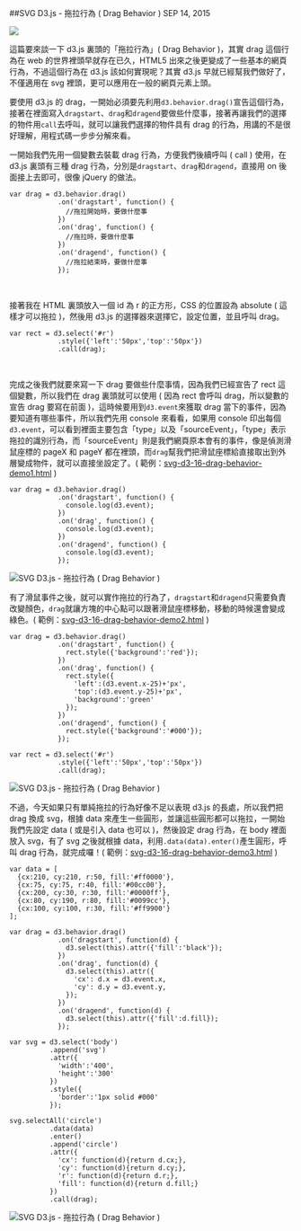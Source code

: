 <!-- @@master  = ../../_layout.html-->

<!-- @@block  =  jsBottom-->

<include src="../../_articles-js.html"></include>

<!-- @@close-->

<!-- @@block  =  css-->

<include src="../../_articles-css.html"></include>

<!-- @@close-->

<!-- @@block  =  articles-social-->

<include src="../../_articles-social.html"></include>

<!-- @@close-->

<!-- @@block  =  articles-footer-->

<include src="../../_articles.html"></include>

<!-- @@close-->

<!-- @@block  =  meta-->

<meta property="article:published_time" content="2015-09-14T00:10:00+01:00">

<meta name="keywords" content="svg,d3,d3js,drag,dragstart,dragend,behavior,drag behavior">

<meta name="description" content="這篇要來談一下 d3.js 裏頭的「拖拉行為」( Drag Behavior )，其實 drag 這個行為在 web 的世界裡頭早就存在已久，HTML5 出來之後更變成了一些基本的網頁行為，不過這個行為在 d3.js 該如何實現呢？其實 d3.js 早就已經幫我們做好了，不僅適用在 svg 裡頭，更可以應用在一般的網頁元素上頭。">

<meta itemprop="name" content="SVG D3.js - 拖拉行為 ( Drag Behavior ) - OXXO.STUDIO">

<meta itemprop="image" content="http://www.oxxostudio.tw/img/articles/201509/rticles/201509/20150914_1_01.gif">

<meta itemprop="description" content="這篇要來談一下 d3.js 裏頭的「拖拉行為」( Drag Behavior )，其實 drag 這個行為在 web 的世界裡頭早就存在已久，HTML5 出來之後更變成了一些基本的網頁行為，不過這個行為在 d3.js 該如何實現呢？其實 d3.js 早就已經幫我們做好了，不僅適用在 svg 裡頭，更可以應用在一般的網頁元素上頭。">

<meta property="og:title" content="SVG D3.js - 拖拉行為 ( Drag Behavior ) - OXXO.STUDIO">

<meta property="og:url" content="http://www.oxxostudio.tw/articles/201509/svg-d3-16-drag-behavior.html" target="_blank">

<meta property="og:image" content="http://www.oxxostudio.tw/img/articles/201509/rticles/201509/20150914_1_01.gif">

<meta property="og:description" content="這篇要來談一下 d3.js 裏頭的「拖拉行為」( Drag Behavior )，其實 drag 這個行為在 web 的世界裡頭早就存在已久，HTML5 出來之後更變成了一些基本的網頁行為，不過這個行為在 d3.js 該如何實現呢？其實 d3.js 早就已經幫我們做好了，不僅適用在 svg 裡頭，更可以應用在一般的網頁元素上頭。">

<title>SVG D3.js - 拖拉行為 ( Drag Behavior ) - OXXO.STUDIO</title> 

<!-- @@close-->

<!-- @@block  =  articles-content--> 

##SVG D3.js - 拖拉行為 ( Drag Behavior ) <span class="article-date" tag="web">SEP 14, 2015</span>

<img src="/img/articles/201509/20150914_1_01.gif" class="preview-img">

這篇要來談一下 d3.js 裏頭的「拖拉行為」( Drag Behavior )，其實 drag 這個行為在 web 的世界裡頭早就存在已久，HTML5 出來之後更變成了一些基本的網頁行為，不過這個行為在 d3.js 該如何實現呢？其實 d3.js 早就已經幫我們做好了，不僅適用在 svg 裡頭，更可以應用在一般的網頁元素上頭。

要使用 d3.js 的 drag，一開始必須要先利用`d3.behavior.drag()`宣告這個行為，接著在裡面寫入`dragstart`、`drag`和`dragend`要做些什麼事，接著再讓我們的選擇的物件用`call`去呼叫，就可以讓我們選擇的物件具有 drag 的行為，用講的不是很好理解，用程式碼一步步分解來看。

一開始我們先用一個變數去裝載 drag 行為，方便我們後續呼叫 ( call ) 使用，在 d3.js 裏頭有三種 drag 行為，分別是`dragstart`、`drag`和`dragend`，直接用 on 後面接上去即可，很像 jQuery 的做法。

	var drag = d3.behavior.drag()  
	            .on('dragstart', function() { 
	              //拖拉開始時，要做什麼事 
	            })
	            .on('drag', function() { 
	              //拖拉時，要做什麼事 
	            })
	            .on('dragend', function() { 
	              //拖拉結束時，要做什麼事 
	            });

<br/>

接著我在 HTML 裏頭放入一個 id 為 r 的正方形，CSS 的位置設為 absolute ( 這樣才可以拖拉 )，然後用 d3.js 的選擇器來選擇它，設定位置，並且呼叫 drag。

	var rect = d3.select('#r')
	            .style({'left':'50px','top':'50px'})
	            .call(drag);

<br/>

完成之後我們就要來寫一下 drag 要做些什麼事情，因為我們已經宣告了 rect 這個變數，所以我們在 drag 裏頭就可以使用 ( 因為 rect 會呼叫 drag，所以變數的宣告 drag 要寫在前面 )，這時候要用到`d3.event`來獲取 drag 當下的事件，因為要知道有哪些事件，所以我們先用 console 來看看，如果用 console 印出每個`d3.event`，可以看到裡面主要包含「type」以及「sourceEvent」，「type」表示拖拉的識別行為，而「sourceEvent」則是我們網頁原本會有的事件，像是偵測滑鼠座標的 pageX 和 pageY 都在裡頭，而`drag`幫我們把滑鼠座標給直接取出到外層變成物件，就可以直接坐設定了。( 範例：[svg-d3-16-drag-behavior-demo1.html](/demo/201509/svg-d3-16-drag-behavior-demo1.html) )

	var drag = d3.behavior.drag()  
	            .on('dragstart', function() { 
	              console.log(d3.event);
	            })
	            .on('drag', function() { 
	              console.log(d3.event);
	            })
	            .on('dragend', function() { 
	              console.log(d3.event);
	            });

![SVG D3.js - 拖拉行為 ( Drag Behavior )](/img/articles/201509/20150914_1_02.jpg)

有了滑鼠事件之後，就可以實作拖拉的行為了，`dragstart`和`dragend`只需要負責改變顏色，`drag`就讓方塊的中心點可以跟著滑鼠座標移動，移動的時候還會變成綠色。( 範例：[svg-d3-16-drag-behavior-demo2.html](/demo/201509/svg-d3-16-drag-behavior-demo2.html) )

	var drag = d3.behavior.drag()  
	            .on('dragstart', function() { 
	              rect.style({'background':'red'}); 
	            })
	            .on('drag', function() { 
	              rect.style({
	                'left':(d3.event.x-25)+'px',
	                'top':(d3.event.y-25)+'px',
	                'background':'green'
	              }); 
	            })
	            .on('dragend', function() { 
	              rect.style({'background':'#000'}); 
	            });
	  
	var rect = d3.select('#r')
	            .style({'left':'50px','top':'50px'})
	            .call(drag);

![SVG D3.js - 拖拉行為 ( Drag Behavior )](/img/articles/201509/20150914_1_03.gif)

不過，今天如果只有單純拖拉的行為好像不足以表現 d3.js 的長處，所以我們把 drag 換成 svg，根據 data 來產生一些圓形，並讓這些圓形都可以拖拉，一開始我們先設定 data ( 或是引入 data 也可以 )，然後設定 drag 行為，在 body 裡面放入 svg，有了 svg 之後就根據 data，利用`.data(data).enter()`產生圓形，呼叫 drag 行為，就完成囉！( 範例：[svg-d3-16-drag-behavior-demo3.html](/demo/201509/svg-d3-16-drag-behavior-demo3.html) )

	var data = [
	  {cx:210, cy:210, r:50, fill:'#ff0000'},
	  {cx:75, cy:75, r:40, fill:'#00cc00'},
	  {cx:200, cy:30, r:30, fill:'#0000ff'},
	  {cx:80, cy:190, r:80, fill:'#0099cc'},
	  {cx:100, cy:100, r:30, fill:'#ff9900'}
	];

	var drag = d3.behavior.drag()  
	            .on('dragstart', function(d) { 
	              d3.select(this).attr({'fill':'black'}); 
	            })
	            .on('drag', function(d) { 
	              d3.select(this).attr({
	                'cx': d.x = d3.event.x,
	                'cy': d.y = d3.event.y,
	              }); 
	            })
	            .on('dragend', function(d) { 
	              d3.select(this).attr({'fill':d.fill}); 
	            });

	var svg = d3.select('body')
	          .append('svg')
	          .attr({
	            'width':'400',
	            'height':'300'
	          })
	          .style({
	            'border':'1px solid #000'
	          });

	svg.selectAll('circle')
	          .data(data)
	          .enter()
	          .append('circle')
	          .attr({
	            'cx': function(d){return d.cx;},
	            'cy': function(d){return d.cy;},
	            'r': function(d){return d.r;},
	            'fill': function(d){return d.fill;}
	          })
	          .call(drag);

![SVG D3.js - 拖拉行為 ( Drag Behavior )](/img/articles/201509/20150914_1_01.gif)

<!-- @@close-->




